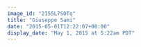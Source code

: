 ```yaml
---
image_id: "2I55L7SDTq"
title: "Giuseppe Sami"
date: "2015-05-01T12:22:07+00:00"
display_date: "May 1, 2015 at 5:22am PDT"
---
```

